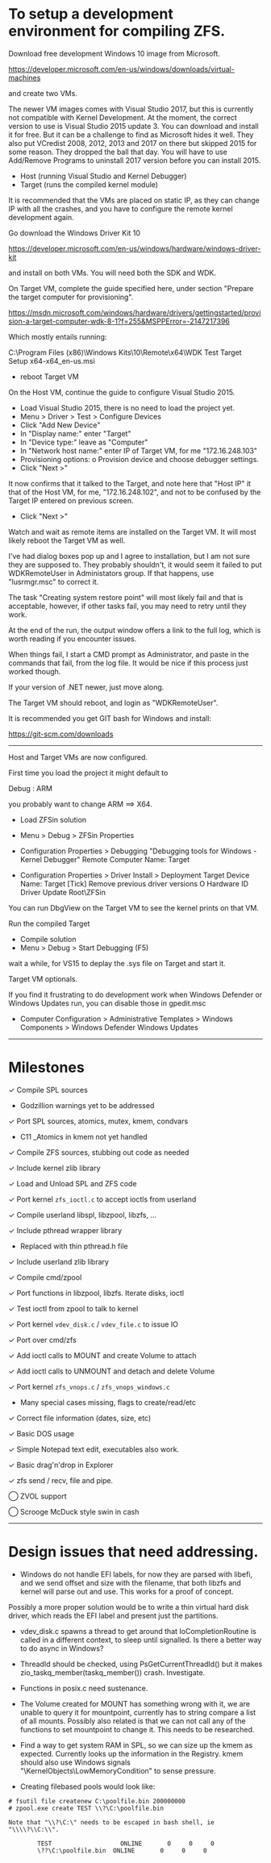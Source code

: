 
# To setup a development environment for compiling ZFS.


Download free development Windows 10 image from Microsoft.

https://developer.microsoft.com/en-us/windows/downloads/virtual-machines

and create two VMs.

The newer VM images comes with Visual Studio 2017, but this is
currently not compatible with Kernel Development. At the moment, the
correct version to use is Visual Studio 2015 update 3. You can
download and install it for free. But it can be a challenge to find as
Microsoft hides it well. They also put VCredist 2008, 2012, 2013 and
2017 on there but skipped 2015 for some reason. They dropped the ball
that day. You will have to use Add/Remove Programs to uninstall 2017
version before you can install 2015.

* Host (running Visual Studio and Kernel Debugger)
* Target (runs the compiled kernel module)

It is recommended that the VMs are placed on static IP, as they can
change IP with all the crashes, and you have to configure the remote
kernel development again.

Go download the Windows Driver Kit 10

https://developer.microsoft.com/en-us/windows/hardware/windows-driver-kit

and install on both VMs. You will need both the SDK and WDK.


On Target VM, complete the guide specified here, under
section "Prepare the target computer for provisioning".

https://msdn.microsoft.com/windows/hardware/drivers/gettingstarted/provision-a-target-computer-wdk-8-1?f=255&MSPPError=-2147217396

Which mostly entails running:

C:\Program Files (x86)\Windows Kits\10\Remote\x64\WDK Test Target Setup x64-x64_en-us.msi

* reboot Target VM


On the Host VM, continue the guide to configure Visual Studio 2015.

* Load Visual Studio 2015, there is no need to load the project yet.
* Menu > Driver > Test > Configure Devices
* Click "Add New Device"
* In "Display name:" enter "Target"
* In "Device type:" leave as "Computer"
* In "Network host name:" enter IP of Target VM, for me "172.16.248.103"
* Provisioning options: o Provision device and choose debugger settings.
* Click "Next >"

It now confirms that it talked to the Target, and note here that
"Host IP" it that of the Host VM, for me, "172.16.248.102", and not to
be confused by the Target IP entered on previous screen.

* Click "Next >"

Watch and wait as remote items are installed on the Target VM. It
will most likely reboot the Target VM as well.

I've had dialog boxes pop up and I agree to installation, but I am not
sure they are supposed to. They probably shouldn't, it would seem it
failed to put WDKRemoteUser in Administators group. If that happens,
use "lusrmgr.msc" to correct it.

The task "Creating system restore point" will most likely fail and
that is acceptable, however, if other tasks fail, you may need to
retry until they work.

At the end of the run, the output window offers a link to the full
log, which is worth reading if you encounter issues.

When things fail, I start a CMD prompt as Administrator, and paste in
the commands that fail, from the log file. It would be nice if this
process just worked though.

If your version of .NET newer, just move along.

The Target VM should reboot, and login as "WDKRemoteUser".


It is recommended you get GIT bash for Windows and install:

https://git-scm.com/downloads


---


Host and Target VMs are now configured.

First time you load the project it might default to

Debug : ARM

you probably want to change ARM ==> X64.

* Load ZFSin solution
* Menu > Debug > ZFSin Properties
* Configuration Properties > Debugging
"Debugging tools for Windows - Kernel Debugger"
Remote Computer Name: Target

* Configuration Properties > Driver Install > Deployment
Target Device Name: Target
[Tick] Remove previous driver versions
O Hardware ID Driver Update
Root\ZFSin


You can run DbgView on the Target VM to see the kernel prints on that VM.


Run the compiled Target

* Compile solution
* Menu > Debug > Start Debugging (F5)

wait a while, for VS15 to deplay the .sys file on Target and start it.





Target VM optionals.

If you find it frustrating to do development work when Windows Defender or
Windows Updates run, you can disable those in gpedit.msc

* Computer Configuration > Administrative Templates >
     Windows Components >
	 Windows Defender
	 Windows Updates


---

# Milestones


  ✓ Compile SPL sources
  *  Godzillion warnings yet to be addressed

  ✓ Port SPL sources, atomics, mutex, kmem, condvars
  *  C11 _Atomics in kmem not yet handled

  ✓ Compile ZFS sources, stubbing out code as needed

  ✓ Include kernel zlib library

  ✓ Load and Unload SPL and ZFS code

  ✓ Port kernel `zfs_ioctl.c` to accept ioctls from userland

  ✓ Compile userland libspl, libzpool, libzfs, ...

  ✓ Include pthread wrapper library
  *  Replaced with thin pthread.h file

  ✓ Include userland zlib library

  ✓ Compile cmd/zpool

  ✓ Port functions in libzpool, libzfs. Iterate disks, ioctl

  ✓ Test ioctl from zpool to talk to kernel

  ✓ Port kernel `vdev_disk.c` / `vdev_file.c` to issue IO

  ✓ Port over cmd/zfs

  ✓ Add ioctl calls to MOUNT and create Volume to attach

  ✓ Add ioctl calls to UNMOUNT and detach and delete Volume

  ✓ Port kernel `zfs_vnops.c` / `zfs_vnops_windows.c`
  *  Many special cases missing, flags to create/read/etc

  ✓ Correct file information (dates, size, etc)

  ✓ Basic DOS usage

  ✓ Simple Notepad text edit, executables also work.

  ✓ Basic drag'n'drop in Explorer

  ✓ zfs send / recv, file and pipe.

  ⃝ ZVOL support

  ⃝ Scrooge McDuck style swin in cash


---

# Design issues that need addressing.

* Windows do not handle EFI labels, for now they are parsed with
libefi, and we send offset and size with the filename, that both
libzfs and kernel will parse out and use. This works for a proof
of concept.

Possibly a more proper solution would be to write a thin virtual
hard disk driver, which reads the EFI label and present just the
partitions.

* vdev_disk.c spawns a thread to get around that IoCompletionRoutine
is called in a different context, to sleep until signalled. Is there
a better way to do async in Windows?

* ThreadId should be checked, using PsGetCurrentThreadId() but
it makes zio_taskq_member(taskq_member()) crash. Investigate.

* Functions in posix.c need sustenance.

* The Volume created for MOUNT has something wrong with it, we are
  unable to query it for mountpoint, currently has to string compare a
  list of all mounts. Possibly also related is that we can not call
  any of the functions to set mountpoint to change it. This needs to
  be researched.

* Find a way to get system RAM in SPL, so we can size up the kmem as
expected. Currently looks up the information in the Registry.
kmem should also use Windows signals
"\KernelObjects\LowMemoryCondition" to sense pressure.

* Creating filebased pools would look like:
```
# fsutil file createnew C:\poolfile.bin 200000000
# zpool.exe create TEST \\?\C:\poolfile.bin

Note that "\\?\C:\" needs to be escaped in bash shell, ie
"\\\\?\\C:\\".

        TEST                   ONLINE       0     0     0
        \??\C:\poolfile.bin  ONLINE       0     0     0
```
